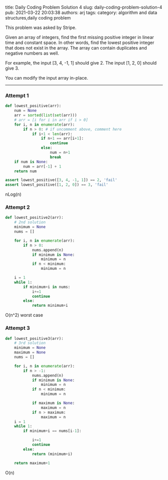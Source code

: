 title: Daily Coding Problem Solution 4
slug: daily-coding-problem-solution-4
pub: 2021-03-22 20:03:38
authors: arj
tags: 
category: algorithm and data structures,daily coding problem

This problem was asked by Stripe.

Given an array of integers, find the first missing positive integer in linear time and constant space. In other words, find the lowest positive integer that does not exist in the array. The array can contain duplicates and negative numbers as well.

For example, the input [3, 4, -1, 1] should give 2. The input [1, 2, 0] should give 3.

You can modify the input array in-place.



---


### Attempt 1



```python
def lowest_positive(arr):
    num = None
    arr = sorted(list(set(arr)))
    # arr = [i for i in arr if i > 0]
    for i, n in enumerate(arr):
        if n > 0: # if uncomment above, comment here
            if i+1 < len(arr):
                if n+1 == arr[i+1]:
                    continue
                else:
                    num = n+1
                    break
    if num is None:
        num = arr[-1] + 1
    return num

assert lowest_positive([3, 4, -1, 1]) == 2, 'fail'
assert lowest_positive([1, 2, 0]) == 3, 'fail'

```


nLog(n)

### Attempt 2



```python
def lowest_positive2(arr):
    # 2nd solution
    minimum = None
    nums = []

    for i, n in enumerate(arr):
        if n > 0:
            nums.append(n)
            if minimum is None:
                minimum = n
            if n < minimum:
                minimum = n

    i = 1
    while 1:
        if minimum+i in nums:
            i+=1
            continue
        else:
            return minimum+i

```


O(n^2) worst case

### Attempt 3



```python
def lowest_positive3(arr):
    # 3rd solution
    minimum = None
    maximum = None
    nums = []

    for i, n in enumerate(arr):
        if n > -1:
            nums.append(n)
            if minimum is None:
                minimum = n
            if n < minimum:
                minimum = n

            if maximum is None:
                maximum = n
            if n > maximum:
                maximum = n
    i = 1
    while 1:
        if minimum+i == nums[i-1]:

            i+=1
            continue
        else:
            return (minimum+i)

    return maximum+1

```


O(n)
